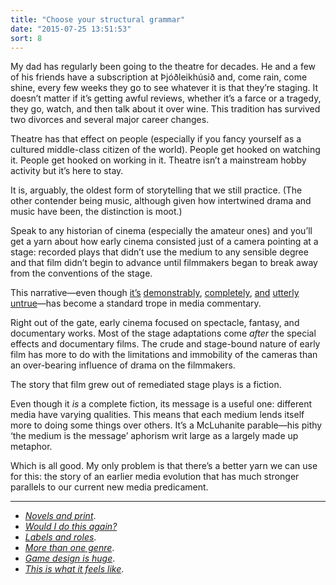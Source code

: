 ```yaml
---
title: "Choose your structural grammar"
date: "2015-07-25 13:51:53"
sort: 8
---
```


My dad has regularly been going to the theatre for decades. He and a few
of his friends have a subscription at Þjóðleikhúsið and, come rain, come
shine, every few weeks they go to see whatever it is that they’re
staging. It doesn’t matter if it’s getting awful reviews, whether it’s a
farce or a tragedy, they go, watch, and then talk about it over wine.
This tradition has survived two divorces and several major career
changes.

Theatre has that effect on people (especially if you fancy yourself as a
cultured middle-class citizen of the world). People get hooked on
watching it. People get hooked on working in it. Theatre isn’t a
mainstream hobby activity but it’s here to stay.

It is, arguably, the oldest form of storytelling that we still practice.
(The other contender being music, although given how intertwined drama
and music have been, the distinction is moot.)

Speak to any historian of cinema (especially the amateur ones) and
you’ll get a yarn about how early cinema consisted just of a camera
pointing at a stage: recorded plays that didn’t use the medium to any
sensible degree and that film didn’t begin to advance until filmmakers
began to break away from the conventions of the stage.

This narrative—even though
[it’s](https://en.wikipedia.org/wiki/As_Seen_Through_a_Telescope)
[demonstrably](https://www.youtube.com/watch?v=_FrdVdKlxUk),
[completely](https://en.wikipedia.org/wiki/The_Impossible_Voyage),
[and](https://en.wikipedia.org/wiki/Winsor_McCay#Animation_.281911.E2.80.931921.29)
[utterly](https://en.wikipedia.org/wiki/Workers_Leaving_the_Lumi%C3%A8re_Factory)
[untrue](https://en.wikipedia.org/wiki/The_House_That_Jack_Built_(1900_film))—has
become a standard trope in media commentary.

Right out of the gate, early cinema focused on spectacle, fantasy, and
documentary works. Most of the stage adaptations come *after* the
special effects and documentary films. The crude and stage-bound nature
of early film has more to do with the limitations and immobility of the
cameras than an over-bearing influence of drama on the filmmakers.

The story that film grew out of remediated stage plays is a fiction.

Even though it *is* a complete fiction, its message is a useful one:
different media have varying qualities. This means that each medium
lends itself more to doing some things over others. It’s a McLuhanite
parable—his pithy ‘the medium is the message’ aphorism writ large as a
largely made up metaphor.

Which is all good. My only problem is that there’s a better yarn we can
use for this: the story of an earlier media evolution that has much
stronger parallels to our current new media predicament.

<div class="not-on-single-page" markdown="1">

------------------------------------------------------------------------

- *[Novels and print](/Choose_your_structural_grammar/Novels_need_print.html)*.
- *[Would I do this again?](/Choose_your_structural_grammar/Would_I_do_this_again.html)*
- *[Labels and roles](/Choose_your_structural_grammar/Labels_and_roles.html)*.
- *[More than one genre](/Choose_your_structural_grammar/More_than_one_genre.html)*.
- *[Game design is huge](/Choose_your_structural_grammar/Game_design_is_huge.html)*.
- *[This is what it feels like](/Choose_your_structural_grammar/This_is_what_it_feels_like.html)*.

</div>
